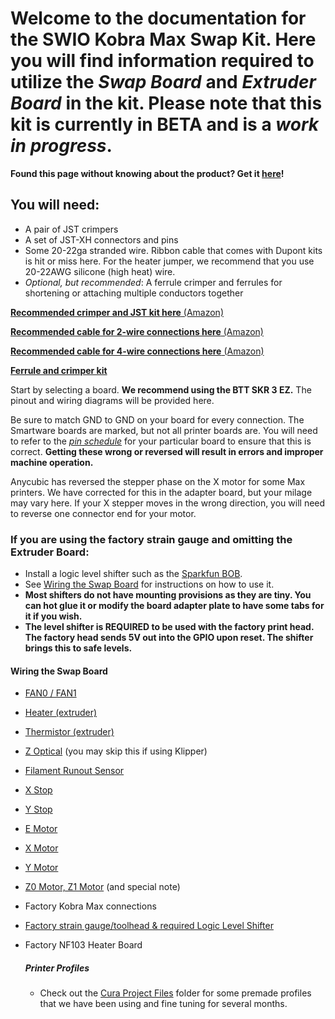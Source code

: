# Welcome to the documentation for the SWIO Kobra Max Swap Kit. Here you will find information required to utilize the _Swap Board_ and _Extruder Board_ in the kit. Please note that this kit is currently in BETA and is a _work in progress_.

**Found this page without knowing about the product? Get it [here](https://www.smartwareio.com/product/kobra-max-mainboard-and-print-head-kit/9)!**

## You will need:

- A pair of JST crimpers
- A set of JST-XH connectors and pins
- Some 20-22ga stranded wire. Ribbon cable that comes with Dupont kits is hit or miss here. For the heater jumper, we recommend that you use 20-22AWG silicone (high heat) wire.
- _Optional, but recommended_: A ferrule crimper and ferrules for shortening or attaching multiple conductors together

[**Recommended crimper and JST kit here** (Amazon)](https://a.co/d/1XShu2j)

[**Recommended cable for 2-wire connections here** (Amazon)](https://a.co/d/a2KRyb4)

[**Recommended cable for 4-wire connections here** (Amazon)](https://a.co/d/iKrw6fq)

[**Ferrule and crimper kit**](https://a.co/d/f5aQqXo)

Start by selecting a board. **We recommend using the BTT SKR 3 EZ.** The pinout and wiring diagrams will be provided here.

Be sure to match GND to GND on your board for every connection. The Smartware boards are marked, but not all printer boards are. You will need to refer to the [_pin schedule_](https://github.com/bigtreetech/SKR-3/blob/master/Hardware%20(SKR%203%20EZ)/BIGTREETECH%20SKR%203%20EZ%20V1.0-PIN.pdf) for your particular board to ensure that this is correct. **Getting these wrong or reversed will result in errors and improper machine operation.**

Anycubic has reversed the stepper phase on the X motor for some Max printers. We have corrected for this in the adapter board, but your milage may vary here. If your X stepper moves in the wrong direction, you will need to reverse one connector end for your motor.

### If you are using the factory strain gauge and omitting the Extruder Board:

- Install a logic level shifter such as the [Sparkfun BOB](https://www.sparkfun.com/products/12009).
- See [Wiring the Swap Board](https://github.com/smartwareio/SWIO-Kobra-Max-Adapter-Kit/tree/main#wiring-the-swap-board) for instructions on how to use it.
- **Most shifters do not have mounting provisions as they are tiny. You can hot glue it or modify the board adapter plate to have some tabs for it if you wish.**
- **The level shifter is REQUIRED to be used with the factory print head. The factory head sends 5V out into the GPIO upon reset. The shifter brings this to safe levels.**

#### Wiring the Swap Board

- [FAN0 / FAN1](https://github.com/smartwareio/SWIO-Kobra-Max-Adapter-Kit/blob/main/installation/fans.md)
- [Heater (extruder)](https://github.com/smartwareio/SWIO-Kobra-Max-Adapter-Kit/blob/main/installation/heater.md)
- [Thermistor (extruder)](https://github.com/smartwareio/SWIO-Kobra-Max-Adapter-Kit/blob/main/installation/thermistor.md)
- [Z Optical](https://github.com/smartwareio/SWIO-Kobra-Max-Adapter-Kit/blob/main/installation/z_optical.md) (you may skip this if using Klipper)
- [Filament Runout Sensor](https://github.com/smartwareio/SWIO-Kobra-Max-Adapter-Kit/blob/main/installation/runout.md)
- [X Stop](https://github.com/smartwareio/SWIO-Kobra-Max-Adapter-Kit/blob/main/installation/xstop.md)
- [Y Stop](https://github.com/smartwareio/SWIO-Kobra-Max-Adapter-Kit/blob/main/installation/ystop.md)
- [E Motor](https://github.com/smartwareio/SWIO-Kobra-Max-Adapter-Kit/blob/main/installation/emotor.md)
- [X Motor](https://github.com/smartwareio/SWIO-Kobra-Max-Adapter-Kit/blob/main/installation/xmotor.md)
- [Y Motor](https://github.com/smartwareio/SWIO-Kobra-Max-Adapter-Kit/blob/main/installation/ymotor.md)
- [Z0 Motor, Z1 Motor](https://github.com/smartwareio/SWIO-Kobra-Max-Adapter-Kit/blob/main/installation/zmotors.md) (and special note)
- Factory Kobra Max connections
- [Factory strain gauge/toolhead & required Logic Level Shifter](https://github.com/smartwareio/SWIO-Kobra-Max-Adapter-Kit/blob/main/installation/shifter_printhead.md)
- Factory NF103 Heater Board

  ##### Printer Profiles

  - Check out the [Cura Project Files](https://github.com/smartwareio/SWIO-Kobra-Max-Adapter-Kit/tree/main/CuraProjectProfiles) folder for some premade profiles that we have been using and fine tuning for several months.
